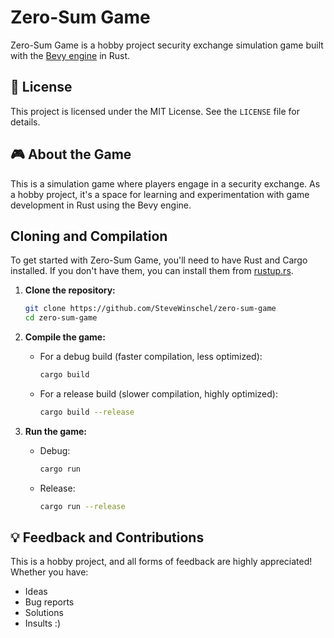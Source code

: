 # Zero-Sum Game

Zero-Sum Game is a hobby project security exchange simulation game built with the [Bevy engine](https://bevyengine.org/) in Rust.

## 📜 License

This project is licensed under the MIT License. See the `LICENSE` file for details.

## 🎮 About the Game

This is a simulation game where players engage in a security exchange. As a hobby project, it's a space for learning and experimentation with game development in Rust using the Bevy engine.

##  Cloning and Compilation

To get started with Zero-Sum Game, you'll need to have Rust and Cargo installed. If you don't have them, you can install them from [rustup.rs](https://rustup.rs/).

1.  **Clone the repository:**
    ```bash
    git clone https://github.com/SteveWinschel/zero-sum-game
    cd zero-sum-game
    ```

2.  **Compile the game:**
    * For a debug build (faster compilation, less optimized):
        ```bash
        cargo build
        ```
    * For a release build (slower compilation, highly optimized):
        ```bash
        cargo build --release
        ```

3.  **Run the game:**
    * Debug:
        ```bash
        cargo run
        ```
    * Release:
        ```bash
        cargo run --release
        ```

## 💡 Feedback and Contributions

This is a hobby project, and all forms of feedback are highly appreciated! Whether you have:
* Ideas
* Bug reports
* Solutions
* Insults :)

